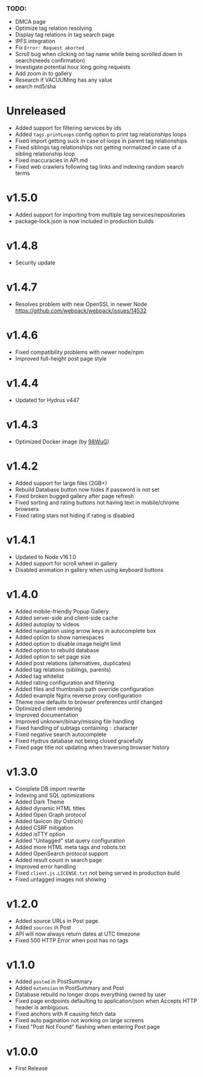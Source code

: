 
### TODO:

- DMCA page
- Optimize tag relation resolving
- Display tag relations in tag search page
- IPFS integration
- Fix `Error: Request aborted`
- Scroll bug when clicking on tag name while being scrolled down in search(needs confirmation)
- Investigate potential hour long going requests
- Add zoom in to gallery
- Research if VACUUMing has any value
- search md5/sha

# Unreleased

- Added support for filtering services by ids
- Added `tags.printLoops` config option to print tag relationships loops
- Fixed import getting suck in case of loops in parent tag relationships
- Fixed siblings tag relationships not getting normalized in case of a sibling relationship loop
- Fixed inaccuracies in API.md
- Fixed web crawlers following tag links and indexing random search terms


# v1.5.0

- Added support for importing from multiple tag services/repositories
- package-lock.json is now included in production builds


# v1.4.8

- Security update


# v1.4.7

- Resolves problem with new OpenSSL in newer Node https://github.com/webpack/webpack/issues/14532


# v1.4.6

- Fixed compatibility problems with newer node/npm
- Improved full-height post page style


# v1.4.4

- Updated for Hydrus v447


# v1.4.3

- Optimized Docker image (by [98WuG](https://github.com/98WuG))


# v1.4.2

- Added support for large files (2GB+)
- Rebuild Database button now hides if password is not set
- Fixed broken bugged gallery after page refresh
- Fixed sorting and rating buttons not having text in mobile/chrome browsers
- Fixed rating stars not hiding if rating is disabled 


# v1.4.1

- Updated to Node v16.1.0
- Added support for scroll wheel in gallery
- Disabled animation in gallery when using keyboard buttons


# v1.4.0

- Added mobile-friendly Popup Gallery
- Added server-side and client-side cache
- Added autoplay to videos
- Added navigation using arrow keys in autocomplete box
- Added option to show namespaces
- Added option to disable image height limit
- Added option to rebuild database
- Added option to set page size
- Added post relations (alternatives, duplicates)
- Added tag relations (siblings, parents)
- Added tag whitelist
- Added rating configuration and filtering
- Added files and thumbnails path override configuration
- Added example Nginx reverse proxy configuration
- Theme now defaults to browser preferences until changed
- Optimized client rendering
- Improved documentation
- Improved unknown/binary/missing file handling
- Fixed handling of subtags containing `:` character
- Fixed negative search autocomplete
- Fixed Hydrus database not being closed gracefully
- Fixed page title not updating when traversing browser history


# v1.3.0

- Complete DB import rewrite
- Indexing and SQL optimizations
- Added Dark Theme
- Added dynamic HTML titles
- Added Open Graph protocol
- Added favicon (by Ostrich)
- Added CSRF mitigation
- Added isTTY option
- Added "Untagged" stat query configuration
- Added more HTML meta tags and robots.txt
- Added OpenSearch protocol support
- Added result count in search page
- Improved error handling
- Fixed `client.js.LICENSE.txt` not being served in production build 
- Fixed untagged images not showing


# v1.2.0

- Added source URLs in Post page.
- Added `sources` in Post
- API will now always return dates at UTC timezone
- Fixed 500 HTTP Error when post has no tags


# v1.1.0

- Added `posted` in PostSummary
- Added `extension` in PostSummary and Post
- Database rebuild no longer drops everything owned by user
- Fixed page endpoints defaulting to application/json when Accepts HTTP header is ambiguous.
- Fixed anchors with # causing fetch data
- Fixed auto pagination not working on large screens
- Fixed "Post Not Found" flashing when entering Post page


# v1.0.0

- First Release
